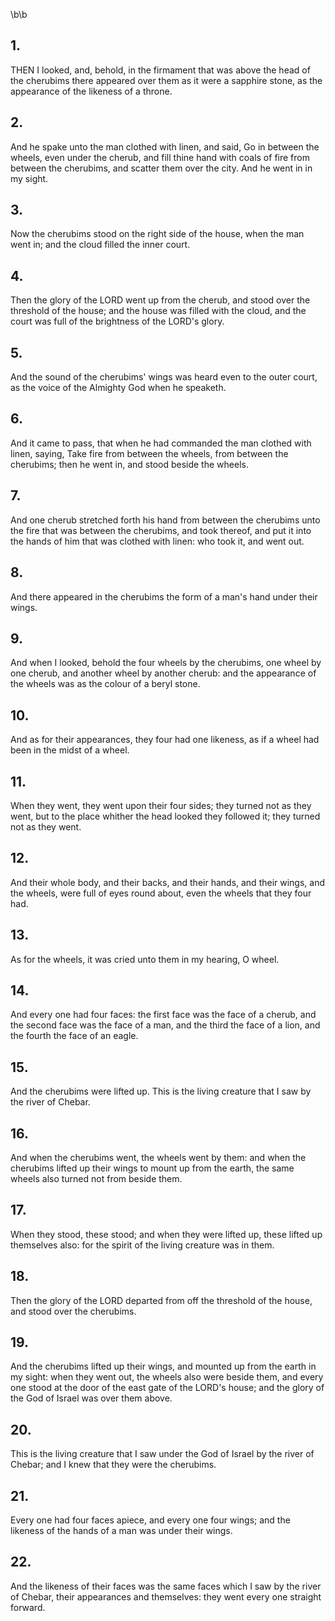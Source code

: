\b\b
## 1.
THEN I looked, and, behold, in the firmament that was above the head of the cherubims there appeared over them as it were a sapphire stone, as the appearance of the likeness of a throne.
## 2.
And he spake unto the man clothed with linen, and said, Go in between the wheels, even under the cherub, and fill thine hand with coals of fire from between the cherubims, and scatter them over the city.  And he went in in my sight.
## 3.
Now the cherubims stood on the right side of the house, when the man went in; and the cloud filled the inner court.
## 4.
Then the glory of the LORD went up from the cherub, and stood over the threshold of the house; and the house was filled with the cloud, and the court was full of the brightness of the LORD's glory.
## 5.
And the sound of the cherubims' wings was heard even to the outer court, as the voice of the Almighty God when he speaketh.
## 6.
And it came to pass, that when he had commanded the man clothed with linen, saying, Take fire from between the wheels, from between the cherubims; then he went in, and stood beside the wheels.
## 7.
And one cherub stretched forth his hand from between the cherubims unto the fire that was between the cherubims, and took thereof, and put it into the hands of him that was clothed with linen: who took it, and went out.
## 8.
And there appeared in the cherubims the form of a man's hand under their wings.
## 9.
And when I looked, behold the four wheels by the cherubims, one wheel by one cherub, and another wheel by another cherub: and the appearance of the wheels was as the colour of a beryl stone.
## 10.
And as for their appearances, they four had one likeness, as if a wheel had been in the midst of a wheel.
## 11.
When they went, they went upon their four sides; they turned not as they went, but to the place whither the head looked they followed it; they turned not as they went.
## 12.
And their whole body, and their backs, and their hands, and their wings, and the wheels, were full of eyes round about, even the wheels that they four had.
## 13.
As for the wheels, it was cried unto them in my hearing, O wheel.
## 14.
And every one had four faces: the first face was the face of a cherub, and the second face was the face of a man, and the third the face of a lion, and the fourth the face of an eagle.
## 15.
And the cherubims were lifted up.  This is the living creature that I saw by the river of Chebar.
## 16.
And when the cherubims went, the wheels went by them: and when the cherubims lifted up their wings to mount up from the earth, the same wheels also turned not from beside them.
## 17.
When they stood, these stood; and when they were lifted up, these lifted up themselves also: for the spirit of the living creature was in them.
## 18.
Then the glory of the LORD departed from off the threshold of the house, and stood over the cherubims.
## 19.
And the cherubims lifted up their wings, and mounted up from the earth in my sight: when they went out, the wheels also were beside them, and every one stood at the door of the east gate of the LORD's house; and the glory of the God of Israel was over them above.
## 20.
This is the living creature that I saw under the God of Israel by the river of Chebar; and I knew that they were the cherubims.
## 21.
Every one had four faces apiece, and every one four wings; and the likeness of the hands of a man was under their wings.
## 22.
And the likeness of their faces was the same faces which I saw by the river of Chebar, their appearances and themselves: they went every one straight forward.
